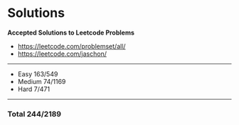 # Solutions
**Accepted Solutions to Leetcode Problems**

- https://leetcode.com/problemset/all/
- https://leetcode.com/jaschon/
---
- Easy 163/549
- Medium 74/1169
- Hard 7/471

---
### Total 244/2189
